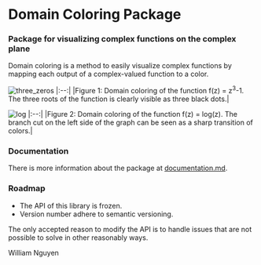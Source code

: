 # Domain Coloring Package

### Package for visualizing complex functions on the complex plane

Domain coloring is a method to easily visualize complex functions by mapping each output of a complex-valued function to a color. 

![three_zeros](https://gits-15.sys.kth.se/grudat21/wnguyen-ovn7/blob/master/Pictures/three_zeros.png)
|:--:| 
|Figure 1: Domain coloring of the function f(z) = z<sup>3</sup>-1. 
The three roots of the function is clearly visible as three black dots.|

![log](https://gits-15.sys.kth.se/grudat21/wnguyen-ovn7/blob/master/Pictures/log.png)
|:--:| 
|Figure 2: Domain coloring of the function f(z) = log(z). 
The branch cut on the left side of the graph can be seen as a sharp transition of colors.|

### Documentation

There is more information about the package at [documentation.md](https://gits-15.sys.kth.se/grudat21/wnguyen-ovn7/blob/master/Documentation.md).

### Roadmap

- The API of this library is frozen.
- Version number adhere to semantic versioning.

The only accepted reason to modify the API is to handle issues that are not possible to solve in other reasonably ways.

William Nguyen
